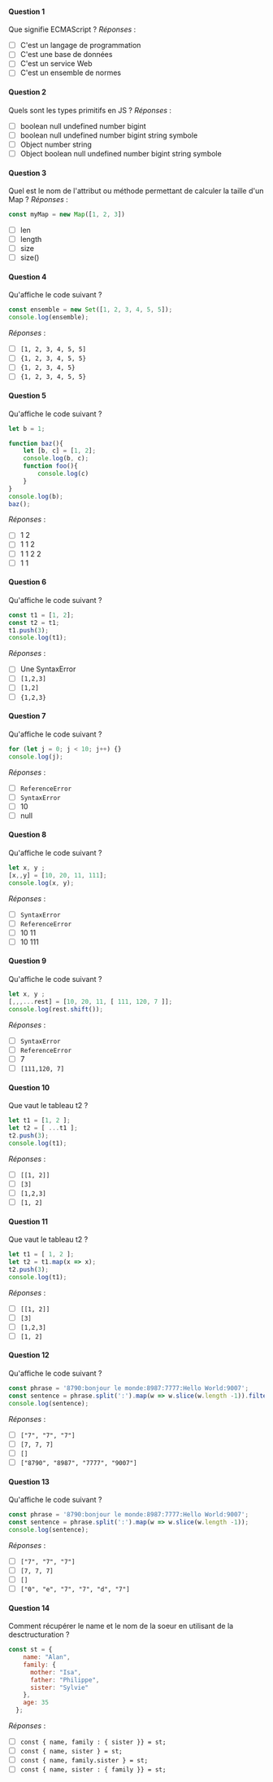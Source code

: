 #### Question 1
Que signifie ECMAScript ?
*Réponses* :
* [ ] C'est un langage de programmation
* [ ] C'est une base de données
* [ ] C'est un service Web
* [ ] C'est un ensemble de normes

#### Question 2
Quels sont les types primitifs en JS ?
*Réponses* :
* [ ] boolean null undefined number bigint
* [ ] boolean null undefined number bigint string symbole
* [ ] Object number string
* [ ] Object boolean null undefined number bigint string symbole

#### Question 3
Quel est le nom de l'attribut ou méthode permettant de calculer la taille d'un Map ?
*Réponses* :
```javascript
const myMap = new Map([1, 2, 3])
```
* [ ] len
* [ ] length
* [ ] size
* [ ] size()

#### Question 4
Qu'affiche le code suivant ?
```javascript
const ensemble = new Set([1, 2, 3, 4, 5, 5]);
console.log(ensemble);
```
*Réponses* :
* [ ] `[1, 2, 3, 4, 5, 5]`
* [ ] `{1, 2, 3, 4, 5, 5}`
* [ ] `{1, 2, 3, 4, 5}`
* [ ] `{1, 2, 3, 4, 5, 5}`

#### Question 5
Qu'affiche le code suivant ?
```javascript
let b = 1;

function baz(){
    let [b, c] = [1, 2]; 
    console.log(b, c);
    function foo(){
        console.log(c)
    }
}
console.log(b);
baz();
```
*Réponses* :
* [ ] 1 2
* [ ] 1 1 2
* [ ] 1 1 2 2
* [ ] 1 1

#### Question 6
Qu'affiche le code suivant ?
```javascript
const t1 = [1, 2];
const t2 = t1;
t1.push(3);
console.log(t1);
```
*Réponses* :
* [ ] Une SyntaxError     
* [ ] `[1,2,3]`
* [ ] `[1,2]`
* [ ] `{1,2,3}`

#### Question 7
Qu'affiche le code suivant ?
```javascript
for (let j = 0; j < 10; j++) {}
console.log(j);
```
*Réponses* :
* [ ] `ReferenceError`
* [ ] `SyntaxError`
* [ ] 10
* [ ] null

#### Question 8
Qu'affiche le code suivant ?
```javascript
let x, y ;
[x,,y] = [10, 20, 11, 111];
console.log(x, y);
```
*Réponses* :
* [ ] `SyntaxError`
* [ ] `ReferenceError`
* [ ] 10 11
* [ ] 10 111

#### Question 9
Qu'affiche le code suivant ?
```javascript
let x, y ;
[,,,...rest] = [10, 20, 11, [ 111, 120, 7 ]];
console.log(rest.shift());
```
*Réponses* :
* [ ] `SyntaxError`
* [ ] `ReferenceError`
* [ ] 7
* [ ] `[111,120, 7]`

#### Question 10
Que vaut le tableau t2 ?
```javascript
let t1 = [1, 2 ];
let t2 = [ ...t1 ];
t2.push(3);
console.log(t1);
```
*Réponses* :
* [ ] `[[1, 2]]`
* [ ] `[3]`
* [ ] `[1,2,3]`
* [ ] `[1, 2]`

#### Question 11
Que vaut le tableau t2 ?
```javascript
let t1 = [ 1, 2 ];
let t2 = t1.map(x => x);
t2.push(3);
console.log(t1);
```
*Réponses* :
* [ ] `[[1, 2]]`
* [ ] `[3]`
* [ ] `[1,2,3]`
* [ ] `[1, 2]`

#### Question 12
Qu'affiche le code suivant ?
```javascript
const phrase = '8790:bonjour le monde:8987:7777:Hello World:9007';
const sentence = phrase.split(':').map(w => w.slice(w.length -1)).filter(Number);
console.log(sentence);
```
*Réponses* :
* [ ] `["7", "7", "7"]`
* [ ] `[7, 7, 7]`
* [ ] `[]`
* [ ] `["8790", "8987", "7777", "9007"]`

#### Question 13
Qu'affiche le code suivant ?
```javascript
const phrase = '8790:bonjour le monde:8987:7777:Hello World:9007';
const sentence = phrase.split(':').map(w => w.slice(w.length -1));
console.log(sentence);
```
*Réponses* :
* [ ] `["7", "7", "7"]`
* [ ] `[7, 7, 7]`
* [ ] `[]`
* [ ] `["0", "e", "7", "7", "d", "7"]`

#### Question 14
Comment récupérer le name et le nom de la soeur en utilisant de la desctructuration ?
```javascript
const st = {
    name: "Alan",
    family: {
      mother: "Isa",
      father: "Philippe",
      sister: "Sylvie"
    },
    age: 35
  };
```
*Réponses* :
* [ ] `const { name, family : { sister }} = st;`
* [ ]  `const { name, sister } = st;`
* [ ]  `const { name, family.sister } = st;`
* [ ]  `const { name, sister : { family }} = st;`
